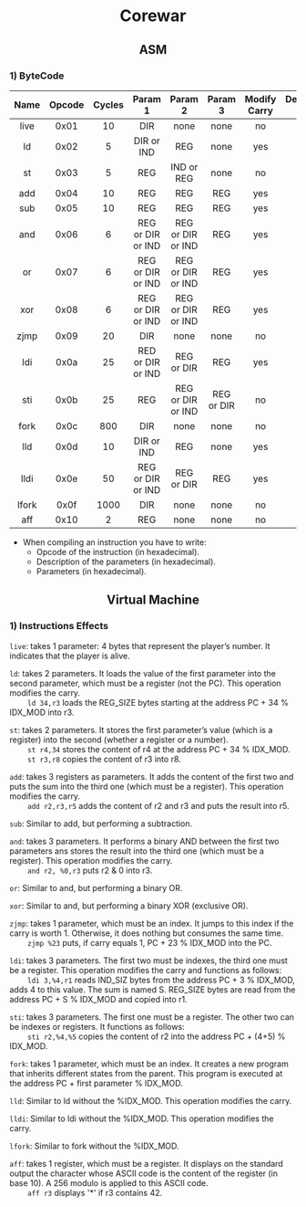 # <center>Corewar</center>

## <center>ASM</center>

### 1) ByteCode

| Name  | Opcode | Cycles | Param 1           | Param 2           | Param 3    | Modify Carry | Description Byte | Direct Bytes |
|:-----:|:------:|:------:|:-----------------:|:-----------------:|:----------:|:------------:|:----------------:|:------------:|
| live  | 0x01   | 10     | DIR               | none              | none       | no           | no               | 4            |
| ld    | 0x02   | 5      | DIR or IND        | REG               | none       | yes          | yes              | 4            |
| st    | 0x03   | 5      | REG               | IND or REG        | none       | no           | yes              | 0            |
| add   | 0x04   | 10     | REG               | REG               | REG        | yes          | yes              | 0            |
| sub   | 0x05   | 10     | REG               | REG               | REG        | yes          | yes              | 0            |
| and   | 0x06   | 6      | REG or DIR or IND | REG or DIR or IND | REG        | yes          | yes              | 4            |
| or    | 0x07   | 6      | REG or DIR or IND | REG or DIR or IND | REG        | yes          | yes              | 4            |
| xor   | 0x08   | 6      | REG or DIR or IND | REG or DIR or IND | REG        | yes          | yes              | 4            |
| zjmp  | 0x09   | 20     | DIR               | none              | none       | no           | no               | 2            |
| ldi   | 0x0a   | 25     | RED or DIR or IND | REG or DIR        | REG        | yes          | yes              | 2            |
| sti   | 0x0b   | 25     | REG               | REG or DIR or IND | REG or DIR | no           | yes              | 2            |
| fork  | 0x0c   | 800    | DIR               | none              | none       | no           | no               | 2            |
| lld   | 0x0d   | 10     | DIR or IND        | REG               | none       | yes          | yes              | 4            |
| lldi  | 0x0e   | 50     | REG or DIR or IND | REG or DIR        | REG        | yes          | yes              | 2            |
| lfork | 0x0f   | 1000   | DIR               | none              | none       | no           | no               | 2            |
| aff   | 0x10   | 2      | REG               | none              | none       | no           | yes              | 0            |

* When compiling an instruction you have to write:
    * Opcode of the instruction (in hexadecimal).
    * Description of the parameters (in hexadecimal).
    * Parameters (in hexadecimal).

## <center>Virtual Machine</center>

### 1) Instructions Effects

`live`: takes 1 parameter: 4 bytes that represent the player’s number. It indicates that the player is alive.

`ld`: takes 2 parameters. It loads the value of the first parameter into the second parameter, which must be a register (not the PC). This operation modifies the carry.<br />&nbsp;&nbsp;&nbsp;&nbsp;&nbsp;&nbsp;&nbsp;&nbsp;`ld 34,r3` loads the REG_SIZE bytes starting at the address PC + 34 % IDX_MOD into r3.

`st`: takes 2 parameters. It stores the first parameter’s value (which is a register) into the second (whether a register or a number).<br />&nbsp;&nbsp;&nbsp;&nbsp;&nbsp;&nbsp;&nbsp;&nbsp;`st r4,34` stores the content of r4 at the address PC + 34 % IDX_MOD.<br />&nbsp;&nbsp;&nbsp;&nbsp;&nbsp;&nbsp;&nbsp;&nbsp;`st r3,r8` copies the content of r3 into r8.

`add`: takes 3 registers as parameters. It adds the content of the first two and puts the sum into the third one (which must be a register). This operation modifies the carry.<br />&nbsp;&nbsp;&nbsp;&nbsp;&nbsp;&nbsp;&nbsp;&nbsp;`add r2,r3,r5` adds the content of r2 and r3 and puts the result into r5.

`sub`: Similar to add, but performing a subtraction.

`and`: takes 3 parameters. It performs a binary AND between the first two parameters ans stores the result into the third one (which must be a register). This operation modifies the carry.<br />&nbsp;&nbsp;&nbsp;&nbsp;&nbsp;&nbsp;&nbsp;&nbsp;`and r2, %0,r3` puts r2 & 0 into r3.

`or`: Similar to and, but performing a binary OR.

`xor`: Similar to and, but performing a binary XOR (exclusive OR).

`zjmp`: takes 1 parameter, which must be an index. It jumps to this index if the carry is worth 1. Otherwise, it does nothing but consumes the same time.<br />&nbsp;&nbsp;&nbsp;&nbsp;&nbsp;&nbsp;&nbsp;&nbsp;`zjmp %23` puts, if carry equals 1, PC + 23 % IDX_MOD into the PC.

`ldi`: takes 3 parameters. The first two must be indexes, the third one must be a register. This operation modifies the carry and functions as follows:<br />&nbsp;&nbsp;&nbsp;&nbsp;&nbsp;&nbsp;&nbsp;&nbsp;`ldi 3,%4,r1` reads IND_SIZ bytes from the address PC + 3 % IDX_MOD, adds 4 to this value. The sum is named S. REG_SIZE bytes are read from the address PC + S % IDX_MOD and copied into r1.

`sti`: takes 3 parameters. The first one must be a register. The other two can be indexes or registers. It functions as follows:<br />&nbsp;&nbsp;&nbsp;&nbsp;&nbsp;&nbsp;&nbsp;&nbsp;`sti r2,%4,%5` copies the content of r2 into the address PC + (4+5) % IDX_MOD.

`fork`: takes 1 parameter, which must be an index. It creates a new program that inherits different states from the parent. This program is executed at the address PC + first parameter % IDX_MOD.

`lld`: Similar to ld without the %IDX_MOD. This operation modifies the carry.

`lldi`: Similar to ldi without the %IDX_MOD. This operation modifies the carry.

`lfork`: Similar to fork without the %IDX_MOD.

`aff`: takes 1 register, which must be a register. It displays on the standard output the character whose ASCII code is the content of the register (in base 10). A 256 modulo is applied to this ASCII code.<br />&nbsp;&nbsp;&nbsp;&nbsp;&nbsp;&nbsp;&nbsp;&nbsp;`aff r3` displays '*' if r3 contains 42.
